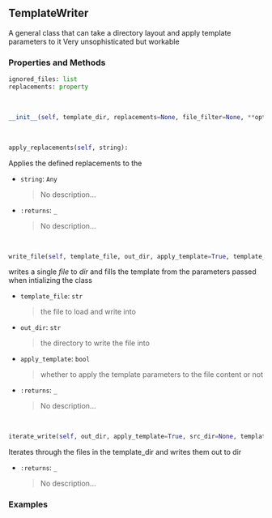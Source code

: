 ## <a id="RynLib.RynUtils.TemplateWriter.TemplateWriter">TemplateWriter</a>
A general class that can take a directory layout and apply template parameters to it
    Very unsophisticated but workable

### Properties and Methods
```python
ignored_files: list
replacements: property
```
<a id="RynLib.RynUtils.TemplateWriter.TemplateWriter.__init__">&nbsp;</a>
```python
__init__(self, template_dir, replacements=None, file_filter=None, **opts): 
```

<a id="RynLib.RynUtils.TemplateWriter.TemplateWriter.apply_replacements">&nbsp;</a>
```python
apply_replacements(self, string): 
```
Applies the defined replacements to the
- `string`: `Any`
    >No description...
- `:returns`: `_`
    >No description...

<a id="RynLib.RynUtils.TemplateWriter.TemplateWriter.write_file">&nbsp;</a>
```python
write_file(self, template_file, out_dir, apply_template=True, template_dir=None): 
```
writes a single _file_ to _dir_ and fills the template from the parameters passed when intializing the class
- `template_file`: `str`
    >the file to load and write into
- `out_dir`: `str`
    >the directory to write the file into
- `apply_template`: `bool`
    >whether to apply the template parameters to the file content or not
- `:returns`: `_`
    >No description...

<a id="RynLib.RynUtils.TemplateWriter.TemplateWriter.iterate_write">&nbsp;</a>
```python
iterate_write(self, out_dir, apply_template=True, src_dir=None, template_dir=None): 
```
Iterates through the files in the template_dir and writes them out to dir
- `:returns`: `_`
    >No description...

### Examples
